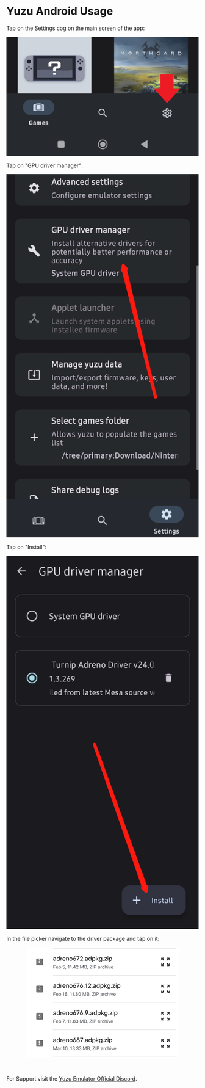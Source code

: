 # Yuzu Android Usage

Tap on the Settings cog on the main screen of the app:

<p align="center"><img src="images/yuzu_android/yuzu_settings.png"/></p>

Tap on "GPU driver manager":

<p align="center"><img src="images/yuzu_android/yuzu_gpu.png"/></p>

Tap on "Install":

<p align="center"><img src="images/yuzu_android/yuzu_install.png"/></p>

In the file picker navigate to the driver package and tap on it:

<p align="center"><img src="images/yuzu_android/yuzu_picker.png"/></p>

<br>

For Support visit the <a href="https://discord.gg/u77vRWY">Yuzu Emulator Official Discord</a>.
